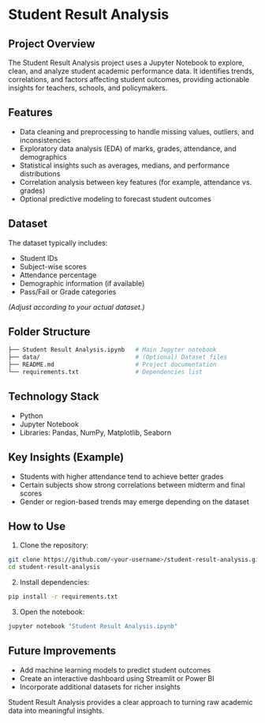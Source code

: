 # Student Result Analysis

## Project Overview
The Student Result Analysis project uses a Jupyter Notebook to explore, clean, and analyze student academic performance data. It identifies trends, correlations, and factors affecting student outcomes, providing actionable insights for teachers, schools, and policymakers.

## Features
- Data cleaning and preprocessing to handle missing values, outliers, and inconsistencies  
- Exploratory data analysis (EDA) of marks, grades, attendance, and demographics  
- Statistical insights such as averages, medians, and performance distributions  
- Correlation analysis between key features (for example, attendance vs. grades)  
- Optional predictive modeling to forecast student outcomes  

## Dataset
The dataset typically includes:
- Student IDs  
- Subject-wise scores  
- Attendance percentage  
- Demographic information (if available)  
- Pass/Fail or Grade categories  

*(Adjust according to your actual dataset.)*

## Folder Structure

```bash
├── Student Result Analysis.ipynb   # Main Jupyter notebook
├── data/                           # (Optional) Dataset files
├── README.md                       # Project documentation
└── requirements.txt                # Dependencies list
````

## Technology Stack

* Python
* Jupyter Notebook
* Libraries: Pandas, NumPy, Matplotlib, Seaborn

## Key Insights (Example)

* Students with higher attendance tend to achieve better grades
* Certain subjects show strong correlations between midterm and final scores
* Gender or region-based trends may emerge depending on the dataset

## How to Use

1. Clone the repository:

```bash
git clone https://github.com/<your-username>/student-result-analysis.git
cd student-result-analysis
```

2. Install dependencies:

```bash
pip install -r requirements.txt
```

3. Open the notebook:

```bash
jupyter notebook "Student Result Analysis.ipynb"
```

## Future Improvements

* Add machine learning models to predict student outcomes
* Create an interactive dashboard using Streamlit or Power BI
* Incorporate additional datasets for richer insights

Student Result Analysis provides a clear approach to turning raw academic data into meaningful insights.




